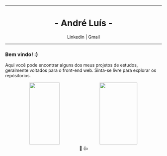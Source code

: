 <div>
        <hr>
        <h1 align='center'>- André Luís -</h1>
        <div align='center'>
            <span>
                <a href="http://linkedin.com/in/andremarcdias/" style="text-decoration: none;">Linkedin</a>
            </span>
          |
            <span>
                <a href="mailto:andre.marcdias@gmail.com" style="text-decoration: none;">Gmail</a>
            </span>
        </div>
        <hr>
    <div>
        <h3>Bem vindo! :)</h3>
        <p>Aqui você pode encontrar alguns dos meus projetos de estudos, geralmente voltados para o front-end web. Sinta-se livre para explorar os repósitorios.</p>
        <div align='center'>
            <img width="44%" height="200em" src="https://github-readme-stats.vercel.app/api/top-langs/?username=andremaarc&layout=compact&langs_count=7&theme=noctis_minimus"/>  
            <img width="49%" height="200em" src="https://github-readme-stats.vercel.app/api?username=andremaarc&show_icons=true&theme=noctis_minimus&include_all_commits=true&count_private=true"/>
        </div>
    </div>
  <div align='center'>&#129414; &#128077;</div>
</div>
